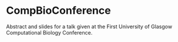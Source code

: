 # CompBioConference

 Abstract and slides for a talk given at the First University of Glasgow Computational Biology Conference.
